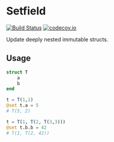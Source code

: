 # Setfield

[![Build Status](https://travis-ci.org/jw3126/Setfield.jl.svg?branch=master)](https://travis-ci.org/jw3126/Setfield.jl)
[![codecov.io](https://codecov.io/github/jw3126/Setfield.jl/coverage.svg?branch=master)](http://codecov.io/github/jw3126/Setfield.jl?branch=master)

Update deeply nested immutable structs.

## Usage
```julia
struct T
    a
    b
end

t = T(1,1)
@set t.a = 5
# T(5, 2)

t = T(1, T(2, T(3,3)))
@set t.b.b = 42
# T(1, T(2, 42))
```
